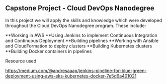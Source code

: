 ##  Capstone Project - Cloud DevOps Nanodegree

In this project we will apply the skills and knowledge which were developed throughout the Cloud DevOps Nanodegree program. 
These include:

**Working in AWS
**Using Jenkins to implement Continuous Integration and Continuous Deployment
**Building pipelines
**Working with Ansible and CloudFormation to deploy clusters
**Building Kubernetes clusters
**Building Docker containers in pipelines



Resource used

https://medium.com/@andresaaap/jenkins-pipeline-for-blue-green-deployment-using-aws-eks-kubernetes-docker-7e5d6a401021 
